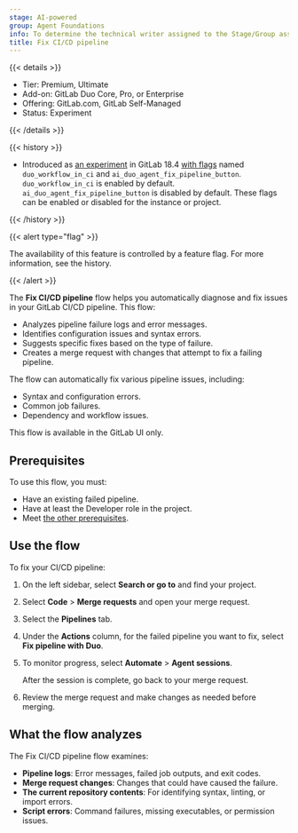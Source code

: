 ```yaml
---
stage: AI-powered
group: Agent Foundations
info: To determine the technical writer assigned to the Stage/Group associated with this page, see https://handbook.gitlab.com/handbook/product/ux/technical-writing/#assignments
title: Fix CI/CD pipeline
---
```


{{< details >}}

- Tier: Premium, Ultimate
- Add-on: GitLab Duo Core, Pro, or Enterprise
- Offering: GitLab.com, GitLab Self-Managed
- Status: Experiment

{{< /details >}}

{{< history >}}

- Introduced as [an experiment](../../../policy/development_stages_support.md) in GitLab 18.4 [with flags](../../../administration/feature_flags/_index.md) named `duo_workflow_in_ci` and `ai_duo_agent_fix_pipeline_button`. `duo_workflow_in_ci` is enabled by default. `ai_duo_agent_fix_pipeline_button` is disabled by default. These flags can be enabled or disabled for the instance or project.

{{< /history >}}

{{< alert type="flag" >}}

The availability of this feature is controlled by a feature flag.
For more information, see the history.

{{< /alert >}}

The **Fix CI/CD pipeline** flow helps you automatically diagnose and fix issues in your GitLab CI/CD pipeline. This flow:

- Analyzes pipeline failure logs and error messages.
- Identifies configuration issues and syntax errors.
- Suggests specific fixes based on the type of failure.
- Creates a merge request with changes that attempt to fix a failing pipeline.

The flow can automatically fix various pipeline issues, including:

- Syntax and configuration errors.
- Common job failures.
- Dependency and workflow issues.

This flow is available in the GitLab UI only.

## Prerequisites

To use this flow, you must:

- Have an existing failed pipeline.
- Have at least the Developer role in the project.
- Meet [the other prerequisites](../../duo_agent_platform/_index.md#prerequisites).

## Use the flow

To fix your CI/CD pipeline:

1. On the left sidebar, select **Search or go to** and find your project.
1. Select **Code** > **Merge requests** and open your merge request.
1. Select the **Pipelines** tab.
1. Under the **Actions** column, for the failed pipeline you want to fix, select **Fix pipeline with Duo**.
1. To monitor progress, select **Automate** > **Agent sessions**.

   After the session is complete, go back to your merge request.
1. Review the merge request and make changes as needed before merging.

## What the flow analyzes

The Fix CI/CD pipeline flow examines:

- **Pipeline logs**: Error messages, failed job outputs, and exit codes.
- **Merge request changes**: Changes that could have caused the failure.
- **The current repository contents**: For identifying syntax, linting, or import errors.
- **Script errors**: Command failures, missing executables, or permission issues.
